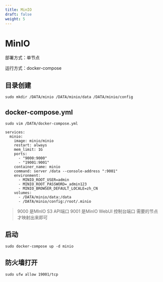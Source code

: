 ```yaml
---
title: MinIO
draft: false
weight: 5
---
```


# MinIO
部署方式：单节点

运行方式：docker-compose

## 目录创建
```
sudo mkdir /DATA/minio /DATA/minio/data /DATA/minio/config
```

## docker-compose.yml
```
sudo vim /DATA/docker-compose.yml

services:
  minio:
    image: minio/minio
    restart: always
    mem_limit: 1G
    ports:
      - "9000:9000"
      - "19001:9001"
    container_name: minio
    command: server /data --console-address ":9001"
    environment:
      - MINIO_ROOT_USER=admin
      - MINIO_ROOT_PASSWORD=_admin123
      - MINIO_BROWSER_DEFAULT_LOCALE=zh_CN
    volumes:
      - /DATA/minio/data:/data
      - /DATA/minio/config:/root/.minio

```

>9000 是MInIO S3 API端口
>9001 是MinIO WebUI 控制台端口
>需要的节点才映射出来即可

## 启动
```
sudo docker-compose up -d minio
```

## 防火墙打开
```
sudo ufw allow 19001/tcp
```